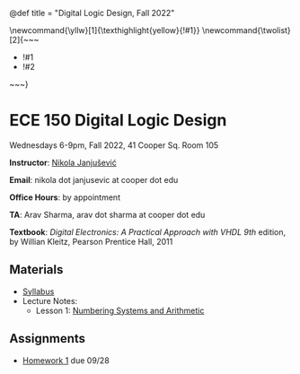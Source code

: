 @def title = "Digital Logic Design, Fall 2022"

\newcommand{\yllw}[1]{\texthighlight{yellow}{!#1}}
\newcommand{\twolist}[2]{~~~ <ul><li>!#1</li><li>!#2</li></ul> ~~~}

# ECE 150 Digital Logic Design

Wednesdays 6-9pm, Fall 2022, 41 Cooper Sq. Room 105

**Instructor**: [Nikola Janjušević](/)

**Email**: nikola dot janjusevic at cooper dot edu

**Office Hours**: by appointment

**TA**: Arav Sharma, arav dot sharma at cooper dot edu

**Textbook**: *Digital Electronics: A Practical Approach with VHDL 9th* 
    edition, by Willian Kleitz, Pearson Prentice Hall, 2011

## Materials 
- [Syllabus](/assets/dld/syllabus.pdf)
- Lecture Notes:
    - Lesson 1: [Numbering Systems and Arithmetic](/teaching/dld/lesson1)
    <!-- - Lesson 2: [Logic Gates and Boolean Algebra](/teaching/dld/lesson2) -->

## Assignments
- [Homework 1](/assets/dld/hw1.pdf) due 09/28

